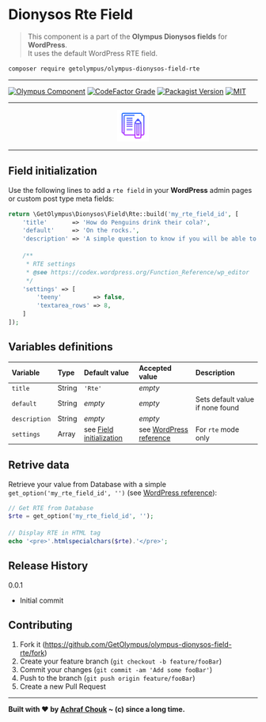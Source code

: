 # Dionysos Rte Field
> This component is a part of the **Olympus Dionysos fields** for **WordPress**.  
> It uses the default WordPress RTE field.

```sh
composer require getolympus/olympus-dionysos-field-rte
```

---

[![Olympus Component][olympus-image]][olympus-url]
[![CodeFactor Grade][codefactor-image]][codefactor-url]
[![Packagist Version][packagist-image]][packagist-url]
[![MIT][license-image]][license-blob]

---

<p align="center">
    <img src="https://github.com/GetOlympus/olympus-dionysos-field-rte/blob/main/assets/field-rte-64.png" />
</p>

---

## Field initialization

Use the following lines to add a `rte field` in your **WordPress** admin pages or custom post type meta fields:

```php
return \GetOlympus\Dionysos\Field\Rte::build('my_rte_field_id', [
    'title'       => 'How do Penguins drink their cola?',
    'default'     => 'On the rocks.',
    'description' => 'A simple question to know if you will be able to survive to the Penguin domination.',

    /**
     * RTE settings
     * @see https://codex.wordpress.org/Function_Reference/wp_editor
     */
    'settings' => [
        'teeny'         => false,
        'textarea_rows' => 8,
    ]
]);
```

## Variables definitions

| Variable      | Type    | Default value | Accepted value | Description |
| :------------ | :------ | :------------ | :------------- | :---------- |
| `title`       | String  | `'Rte'` | *empty* | |
| `default`     | String  | *empty* | *empty* | Sets default value if none found |
| `description` | String  | *empty* | *empty* | |
| `settings`    | Array   | see [Field initialization](#field-initialization) | see [WordPress reference](https://codex.wordpress.org/Function_Reference/wp_editor) | For `rte` mode only |

## Retrive data

Retrieve your value from Database with a simple `get_option('my_rte_field_id', '')` (see [WordPress reference][getoption-url]):

```php
// Get RTE from Database
$rte = get_option('my_rte_field_id', '');

// Display RTE in HTML tag
echo '<pre>'.htmlspecialchars($rte).'</pre>';
```

## Release History

0.0.1
- Initial commit

## Contributing

1. Fork it (<https://github.com/GetOlympus/olympus-dionysos-field-rte/fork>)
2. Create your feature branch (`git checkout -b feature/fooBar`)
3. Commit your changes (`git commit -am 'Add some fooBar'`)
4. Push to the branch (`git push origin feature/fooBar`)
5. Create a new Pull Request

---

**Built with ♥ by [Achraf Chouk](https://github.com/crewstyle "Achraf Chouk") ~ (c) since a long time.**

<!-- links & imgs dfn's -->
[olympus-image]: https://img.shields.io/badge/for-Olympus-44cc11.svg?style=flat-square
[olympus-url]: https://github.com/GetOlympus
[codefactor-image]: https://www.codefactor.io/repository/github/GetOlympus/olympus-dionysos-field-rte/badge?style=flat-square
[codefactor-url]: https://www.codefactor.io/repository/github/getolympus/olympus-dionysos-field-rte
[getoption-url]: https://developer.wordpress.org/reference/functions/get_option/
[license-blob]: https://github.com/GetOlympus/olympus-dionysos-field-rte/blob/master/LICENSE
[license-image]: https://img.shields.io/badge/license-MIT_License-blue.svg?style=flat-square
[packagist-image]: https://img.shields.io/packagist/v/getolympus/olympus-dionysos-field-rte.svg?style=flat-square
[packagist-url]: https://packagist.org/packages/getolympus/olympus-dionysos-field-rte